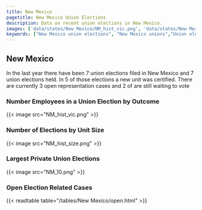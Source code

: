 ```yaml
---
title: New Mexico
pagetitle: New Mexico Union Elections
description: Data on recent union elections in New Mexico.
images: ['data/states/New Mexico/NM_hist_vic.png', 'data/states/New Mexico/NM_hist_size.png', 'data/states/New Mexico/NM_10.png']
keywords: ["New Mexico union elections", "New Mexico unions","Union elections"]
---
```

##  New Mexico

In the last year there have been 7 union elections filed in New Mexico and 7 union elections held. In 5 of those elections a new unit was certified. There are currently 3 open representation cases and 2 of are still waiting to vote

### Number Employees in a Union Election by Outcome
{{< image src="NM_hist_vic.png" >}}

### Number of Elections by Unit Size
{{< image src="NM_hist_size.png" >}}

### Largest Private Union Elections
{{< image src="NM_10.png" >}}

### Open Election Related Cases
{{< readtable table="/tables/New Mexico/open.html" >}}

